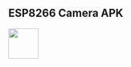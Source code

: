 ## ESP8266 Camera APK 

<a href="https://play.google.com/store/apps/details?id=esp32.cam" target="_blank">
<img src="https://i.imgur.com/SodCdkm.png" height=60" /></a>
